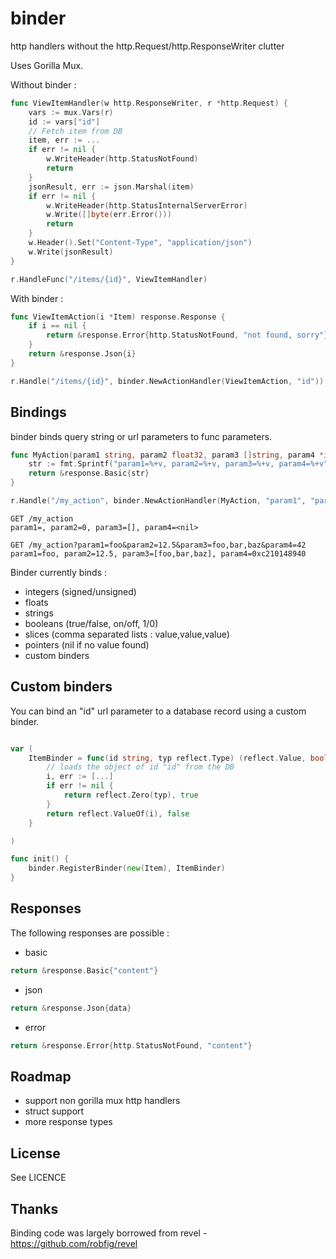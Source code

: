 binder
======

http handlers without the http.Request/http.ResponseWriter clutter

Uses Gorilla Mux.

Without binder :

```go
func ViewItemHandler(w http.ResponseWriter, r *http.Request) {
	vars := mux.Vars(r)
	id := vars["id"]
    // Fetch item from DB
	item, err := ...
	if err != nil {
		w.WriteHeader(http.StatusNotFound)
		return
	}
	jsonResult, err := json.Marshal(item)
	if err != nil {
		w.WriteHeader(http.StatusInternalServerError)
		w.Write([]byte(err.Error()))
		return
	}
	w.Header().Set("Content-Type", "application/json")
	w.Write(jsonResult)
}

r.HandleFunc("/items/{id}", ViewItemHandler)
```

With binder :

```go
func ViewItemAction(i *Item) response.Response {
	if i == nil {
		return &response.Error{http.StatusNotFound, "not found, sorry"}
	}
	return &response.Json{i}
}

r.Handle("/items/{id}", binder.NewActionHandler(ViewItemAction, "id"))
```

Bindings
--------

binder binds query string or url parameters to func parameters.

```go
func MyAction(param1 string, param2 float32, param3 []string, param4 *int) response.Response {
	str := fmt.Sprintf("param1=%+v, param2=%+v, param3=%+v, param4=%+v", param1, param2, param3, param4)
	return &response.Basic{str}
}

r.Handle("/my_action", binder.NewActionHandler(MyAction, "param1", "param2", "param3", "param4"))
```

```
GET /my_action
param1=, param2=0, param3=[], param4=<nil>

GET /my_action?param1=foo&param2=12.5&param3=foo,bar,baz&param4=42
param1=foo, param2=12.5, param3=[foo,bar,baz], param4=0xc210148940
```

Binder currently binds :
* integers (signed/unsigned)
* floats
* strings
* booleans (true/false, on/off, 1/0)
* slices (comma separated lists : value,value,value)
* pointers (nil if no value found)
* custom binders

Custom binders
--------------

You can bind an "id" url parameter to a database record using a custom binder.

```go

var (
	ItemBinder = func(id string, typ reflect.Type) (reflect.Value, bool) {
		// loads the object of id "id" from the DB
		i, err := [...]
		if err != nil {
			return reflect.Zero(typ), true
		}
		return reflect.ValueOf(i), false
	}

)

func init() {
	binder.RegisterBinder(new(Item), ItemBinder)
}
```

Responses
---------

The following responses are possible :
* basic

```go
return &response.Basic{"content"}
```
* json

```go
return &response.Json{data}
```
* error

```go
return &response.Error{http.StatusNotFound, "content"}
```

Roadmap
-------

* support non gorilla mux http handlers
* struct support
* more response types

License
-------

See LICENCE

Thanks
------

Binding code was largely borrowed from revel - https://github.com/robfig/revel
